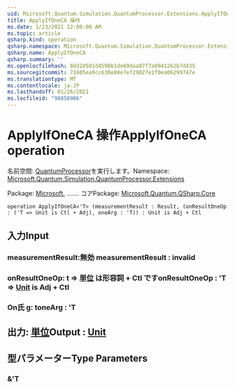 ```yaml
---
uid: Microsoft.Quantum.Simulation.QuantumProcessor.Extensions.ApplyIfOneCA
title: ApplyIfOneCA 操作
ms.date: 1/23/2021 12:00:00 AM
ms.topic: article
qsharp.kind: operation
qsharp.namespace: Microsoft.Quantum.Simulation.QuantumProcessor.Extensions
qsharp.name: ApplyIfOneCA
qsharp.summary: ''
ms.openlocfilehash: 8dd2d501d4598b1de69daa87f7a0941262b7d435
ms.sourcegitcommit: 71605ea9cc630e84e7ef29027e1f0ea06299747e
ms.translationtype: MT
ms.contentlocale: ja-JP
ms.lasthandoff: 01/26/2021
ms.locfileid: "98858906"
---
```

# <a name="applyifoneca-operation"></a><span data-ttu-id="3bad7-102">ApplyIfOneCA 操作</span><span class="sxs-lookup"><span data-stu-id="3bad7-102">ApplyIfOneCA operation</span></span>

<span data-ttu-id="3bad7-103">名前空間: [QuantumProcessor](xref:Microsoft.Quantum.Simulation.QuantumProcessor.Extensions)を実行します。</span><span class="sxs-lookup"><span data-stu-id="3bad7-103">Namespace: [Microsoft.Quantum.Simulation.QuantumProcessor.Extensions](xref:Microsoft.Quantum.Simulation.QuantumProcessor.Extensions)</span></span>

<span data-ttu-id="3bad7-104">Package: [Microsoft.](https://nuget.org/packages/Microsoft.Quantum.QSharp.Core) ....... コア</span><span class="sxs-lookup"><span data-stu-id="3bad7-104">Package: [Microsoft.Quantum.QSharp.Core](https://nuget.org/packages/Microsoft.Quantum.QSharp.Core)</span></span>




```qsharp
operation ApplyIfOneCA<'T> (measurementResult : Result, (onResultOneOp : ('T => Unit is Ctl + Adj), oneArg : 'T)) : Unit is Adj + Ctl
```


## <a name="input"></a><span data-ttu-id="3bad7-105">入力</span><span class="sxs-lookup"><span data-stu-id="3bad7-105">Input</span></span>

### <a name="measurementresult--__invalidresult__"></a><span data-ttu-id="3bad7-106">measurementResult:__無効 <Result>__</span><span class="sxs-lookup"><span data-stu-id="3bad7-106">measurementResult : __invalid<Result>__</span></span>




### <a name="onresultoneop--t--unit--is-adj--ctl"></a><span data-ttu-id="3bad7-107">onResultOneOp: t => [単位](xref:microsoft.quantum.lang-ref.unit)  は形容詞 + Ctl です</span><span class="sxs-lookup"><span data-stu-id="3bad7-107">onResultOneOp : 'T => [Unit](xref:microsoft.quantum.lang-ref.unit)  is Adj + Ctl</span></span>




### <a name="onearg--t"></a><span data-ttu-id="3bad7-108">On氏 g: t</span><span class="sxs-lookup"><span data-stu-id="3bad7-108">oneArg : 'T</span></span>





## <a name="output--unit"></a><span data-ttu-id="3bad7-109">出力: [単位](xref:microsoft.quantum.lang-ref.unit)</span><span class="sxs-lookup"><span data-stu-id="3bad7-109">Output : [Unit](xref:microsoft.quantum.lang-ref.unit)</span></span>



## <a name="type-parameters"></a><span data-ttu-id="3bad7-110">型パラメーター</span><span class="sxs-lookup"><span data-stu-id="3bad7-110">Type Parameters</span></span>

### <a name="t"></a><span data-ttu-id="3bad7-111">&</span><span class="sxs-lookup"><span data-stu-id="3bad7-111">'T</span></span>

